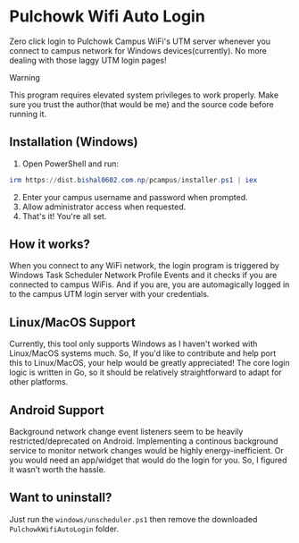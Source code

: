 # Pulchowk Wifi Auto Login
Zero click login to Pulchowk Campus WiFi's UTM server whenever you connect to campus network for Windows devices(currently). No more dealing with those laggy UTM login pages!

> [!WARNING]  
> This program requires elevated system privileges to work properly. Make sure you trust the author(that would be me) and the source code before running it.

## Installation (Windows)

1. Open PowerShell and run:
```ps1
irm https://dist.bishal0602.com.np/pcampus/installer.ps1 | iex
```
2. Enter your campus username and password when prompted.
3. Allow administrator access when requested.
4. That's it! You're all set.

## How it works?
When you connect to any WiFi network, the login program is triggered by Windows Task Scheduler Network Profile Events and it checks if you are connected to campus WiFis. And if you are, you are automagically logged in to the campus UTM login server with your credentials.

## Linux/MacOS Support
Currently, this tool only supports Windows as I haven't worked with Linux/MacOS systems much. So, If you'd like to contribute and help port this to Linux/MacOS, your help would be greatly appreciated! The core login logic is written in Go, so it should be relatively straightforward to adapt for other platforms.

## Android Support
Background network change event listeners seem to be heavily restricted/deprecated on Android. Implementing a continous background service to monitor network changes would be highly energy-inefficient. Or you would need an app/widget that would do the login for you. So, I figured it wasn’t worth the hassle.

## Want to uninstall?
Just run the `windows/unscheduler.ps1` then remove the downloaded `PulchowkWifiAutoLogin` folder.
   